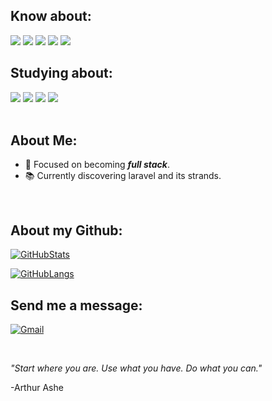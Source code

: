  ## Know about:

<div>
<img src="https://img.shields.io/badge/html%205-orange?style=for-the-badge&logo=html5&logoColor=white&labelColor=orange" />
<img src="https://img.shields.io/badge/CSS%203-5188FE?style=for-the-badge&logo=css3&logoColor=white&labelColor=5188FE" />

<img src="https://img.shields.io/badge/Js-FFDC0B?style=for-the-badge&logo=javascript&logoColor=000&labelColor=FFDC0B" />

<img src="https://img.shields.io/badge/php-4F5B93?style=for-the-badge&logo=php&logoColor=fff&labelColor=4F5B93" />

<img src="https://img.shields.io/badge/mysql-F29221?style=for-the-badge&logo=mysql&logoColor=fff&labelColor=F29221" />

<br>

## Studying about:

<img src="https://img.shields.io/badge/ReactJs-222?style=for-the-badge&logo=react&logoColor=61DBFB&labelColor=222" />

<img src="https://img.shields.io/badge/laravel-FF2D20?style=for-the-badge&logo=laravel&logoColor=fff&labelColor=FF2D20" />
 
 <img src="https://img.shields.io/badge/Ts-3276E6?style=for-the-badge&logo=typescript&logoColor=white&labelColor=3276E6" />

<img src="https://img.shields.io/badge/node.js-3C873A?style=for-the-badge&logo=node.js&logoColor=fff&labelColor=3C873A" />
</div>

<br>

## About Me:

- 🎯 Focused on becoming <strong><em>full stack</em></strong>.
- 📚 Currently discovering laravel and its strands.

<br>

## About my Github:

   [![GitHubStats](https://github-readme-stats.vercel.app/api?username=OtavioNog&count_private=true&show_icons=true&&theme=github_dark&hide=contribs,issues)](https://github.com/OtavioNog)
   
   [![GitHubLangs](https://github-readme-stats.vercel.app/api/top-langs/?username=OtavioNog&layout=compact&count_private=true&show_icons=true&theme=github_dark)](https://github.com/OtavioNog)
   

## Send me a message:

[![Gmail](https://img.shields.io/badge/Gmail-D14836?style=for-the-badge&logo=gmail&logoColor=white)](mailto:otavionogueira.contato@gmail.com)

<br>

<em>"Start where you are. Use what you have. Do what you can."</em>

-Arthur Ashe
